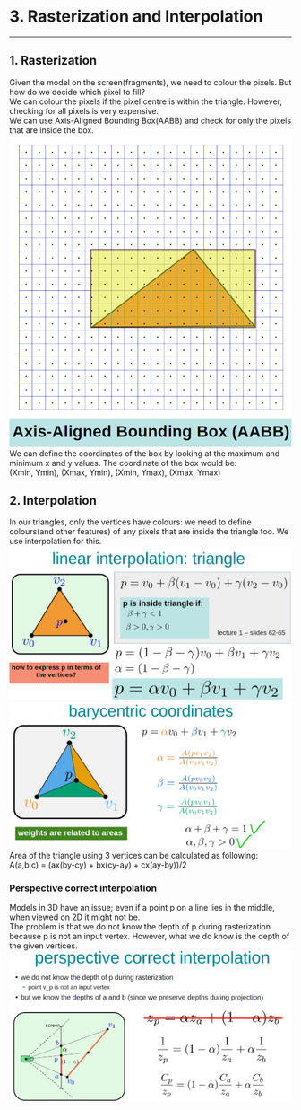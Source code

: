 # 3. Rasterization and Interpolation

---
## 1. Rasterization
Given the model on the screen(fragments), we need to colour the pixels. But how do we decide which pixel to fill?<br>
We can colour the pixels if the pixel centre is within the triangle. However, checking for all pixels is very expensive.<br>
We can use Axis-Aligned Bounding Box(AABB) and check for only the pixels that are inside the box.<br>
![aabb](images/aabb.png)<br>
We can define the coordinates of the box by looking at the maximum and minimum x and y values. The coordinate of the box would be:<br>
(Xmin, Ymin), (Xmax, Ymin), (Xmin, Ymax), (Xmax, Ymax)

## 2. Interpolation
In our triangles, only the vertices have colours: we need to define colours(and other features) of any pixels that are inside the triangle too. We use interpolation for this.<br>
![interpolation](images/interpolation.png)<br>
![barycentriccoordinates](images/barycentric.png)<br>
Area of the triangle using 3 vertices can be calculated as following:<br>
A(a,b,c) = (ax(by-cy) + bx(cy-ay) + cx(ay-by))/2

### Perspective correct interpolation
Models in 3D have an issue; even if a point p on a line lies in the middle, when viewed on 2D it might not be.<br>
The problem is that we do not know the depth of p during rasterization because p is not an input vertex. However, what we do know is the depth of the given vertices.<br>
![perspective](images/perspectiveinterpolation.png)<br>